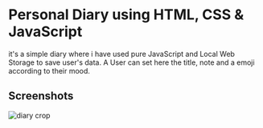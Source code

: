 # Personal Diary using HTML, CSS & JavaScript

it's a simple diary where i have used pure JavaScript and Local Web Storage to save user's data. A User can set here the title, note and a emoji according to their mood.

## Screenshots

![diary crop](https://user-images.githubusercontent.com/74783496/157119356-f442f436-f315-40e1-a804-a03107c7487c.png)
